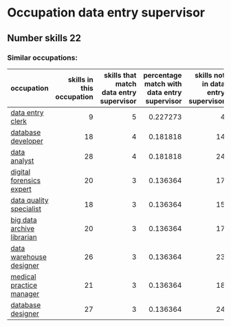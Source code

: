 # Occupation data entry supervisor
## Number skills 22
### Similar occupations:
| occupation                                                  |   skills in this occupation |   skills that match data entry supervisor |   percentage match with data entry supervisor |   skills not in data entry supervisor |
|:------------------------------------------------------------|----------------------------:|------------------------------------------:|----------------------------------------------:|--------------------------------------:|
| [data entry clerk](data_entry_clerk.md)                     |                           9 |                                         5 |                                      0.227273 |                                     4 |
| [database developer](database_developer.md)                 |                          18 |                                         4 |                                      0.181818 |                                    14 |
| [data analyst](data_analyst.md)                             |                          28 |                                         4 |                                      0.181818 |                                    24 |
| [digital forensics expert](digital_forensics_expert.md)     |                          20 |                                         3 |                                      0.136364 |                                    17 |
| [data quality specialist](data_quality_specialist.md)       |                          18 |                                         3 |                                      0.136364 |                                    15 |
| [big data archive librarian](big_data_archive_librarian.md) |                          20 |                                         3 |                                      0.136364 |                                    17 |
| [data warehouse designer](data_warehouse_designer.md)       |                          26 |                                         3 |                                      0.136364 |                                    23 |
| [medical practice manager](medical_practice_manager.md)     |                          21 |                                         3 |                                      0.136364 |                                    18 |
| [database designer](database_designer.md)                   |                          27 |                                         3 |                                      0.136364 |                                    24 |
